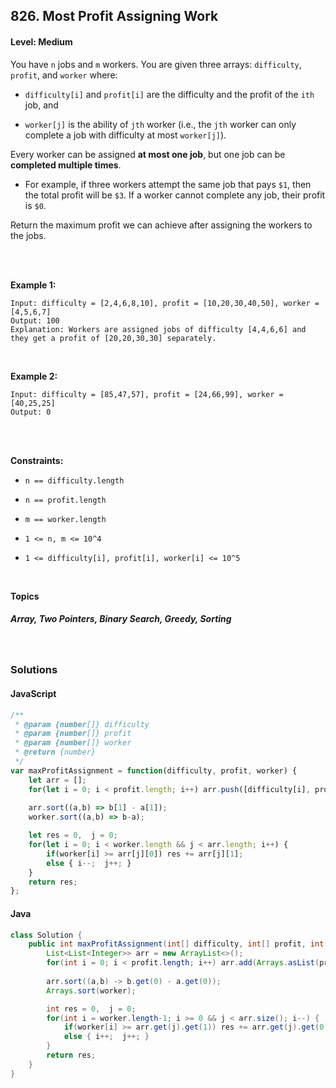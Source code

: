## 826. Most Profit Assigning Work
#### Level: Medium


You have `n` jobs and `m` workers. You are given three arrays: `difficulty`, `profit`, and `worker` where:

- `difficulty[i]` and `profit[i]` are the difficulty and the profit of the `ith` job, and

- `worker[j]` is the ability of `jth` worker (i.e., the `jth` worker can only complete a job with difficulty at most `worker[j]`).

Every worker can be assigned **at most one job**, but one job can be **completed multiple times**.

- For example, if three workers attempt the same job that pays `$1`, then the total profit will be `$3`. If a worker cannot complete any job, their profit is `$0`.

Return the maximum profit we can achieve after assigning the workers to the jobs.

<br><br>


**Example 1:** 

```
Input: difficulty = [2,4,6,8,10], profit = [10,20,30,40,50], worker = [4,5,6,7]
Output: 100
Explanation: Workers are assigned jobs of difficulty [4,4,6,6] and they get a profit of [20,20,30,30] separately.
```

<br> 


**Example 2:**

```
Input: difficulty = [85,47,57], profit = [24,66,99], worker = [40,25,25]
Output: 0
```

<br>

<br>


**Constraints:**
- `n == difficulty.length`

- `n == profit.length`

- `m == worker.length`

- `1 <= n, m <= 10^4`

- `1 <= difficulty[i], profit[i], worker[i] <= 10^5`

<br>


**Topics** 

##### Array, Two Pointers, Binary Search, Greedy, Sorting


<br>

### Solutions

#### JavaScript
```javascript
/**
 * @param {number[]} difficulty
 * @param {number[]} profit
 * @param {number[]} worker
 * @return {number}
 */
var maxProfitAssignment = function(difficulty, profit, worker) {
    let arr = [];
    for(let i = 0; i < profit.length; i++) arr.push([difficulty[i], profit[i]]);
    
    arr.sort((a,b) => b[1] - a[1]);
    worker.sort((a,b) => b-a);

    let res = 0,  j = 0;
    for(let i = 0; i < worker.length && j < arr.length; i++) {
        if(worker[i] >= arr[j][0]) res += arr[j][1];
        else { i--;  j++; }
    }
    return res;
};
```

#### Java
```java
class Solution {
    public int maxProfitAssignment(int[] difficulty, int[] profit, int[] worker) {
        List<List<Integer>> arr = new ArrayList<>();
        for(int i = 0; i < profit.length; i++) arr.add(Arrays.asList(profit[i], difficulty[i]));
        
        arr.sort((a,b) -> b.get(0) - a.get(0));
        Arrays.sort(worker);

        int res = 0,  j = 0;
        for(int i = worker.length-1; i >= 0 && j < arr.size(); i--) {
            if(worker[i] >= arr.get(j).get(1)) res += arr.get(j).get(0);
            else { i++;  j++; }
        }
        return res;
    }
}
```
